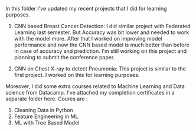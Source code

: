 In this folder I've updated my recent projects that I did for learning purposes.
1. CNN based Breast Cancer Detection: I did similar project with Federated Learning last semester. But Accuracy was bit lower and needed to work with the model more. After that I worked on improving model performance and now the CNN based model is much better than before in case of accuracy and prediction. I'm still working on this project and planning to submit the conference paper.
   
2. CNN on Chest X-ray to detect Pneumonia: This project is similar to the first project. I worked on this for learning purposes. 

Moreover, I did some extra courses related to Machine Learning and Data science from Datacamp. I've attached my completion certificates in a separate folder here. Coures are :
1. Cleaning Data in Python
2. Feature Engineering in ML
3. ML with Tree Based Model




   
